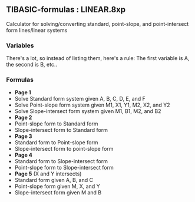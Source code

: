 ## TIBASIC-formulas : LINEAR.8xp

Calculator for solving/converting standard, point-slope, and point-intersect form lines/linear systems

### Variables

There's a lot, so instead of listing them, here's a rule: The first variable is A, the second is B, etc..

### Formulas

- **Page 1**
 - Solve Standard form system given A, B, C, D, E, and F
 - Solve Point-slope form system given M1, X1, Y1, M2, X2, and Y2
 - Solve Slope-intersect form system given M1, B1, M2, and B2
- **Page 2**
 - Point-slope form to Standard form
 - Slope-intersect form to Standard form
- **Page 3**
 - Standard form to Point-slope form
 - Slope-intersect form to point-slope form
- **Page 4**
 - Standard form to Slope-intersect form
 - Point-slope form to Slope-intersect form
- **Page 5** (X and Y intersects)
 - Standard form given A, B, and C
 - Point-slope form given M, X, and Y
 - Slope-intersect form given M and B
